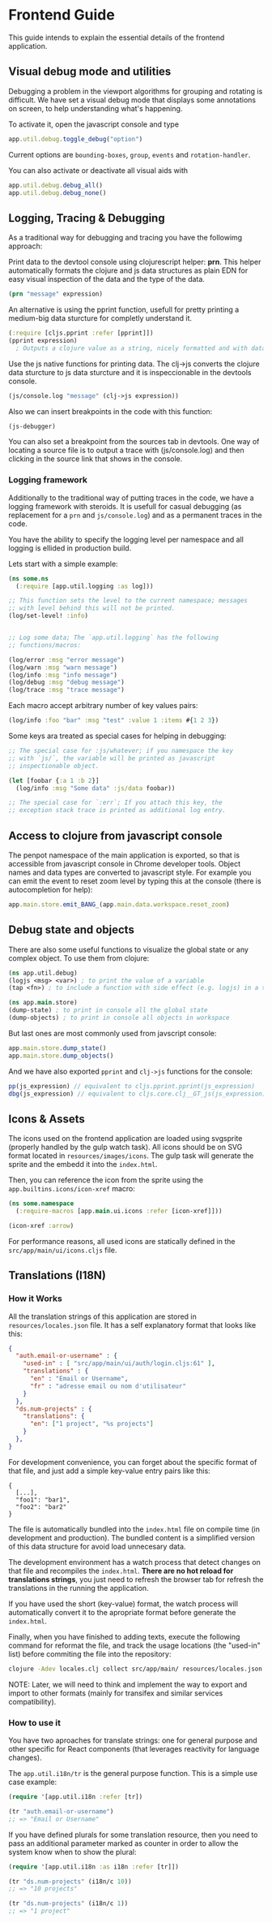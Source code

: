 # Frontend Guide #

This guide intends to explain the essential details of the frontend
application.


## Visual debug mode and utilities

Debugging a problem in the viewport algorithms for grouping and
rotating is difficult. We have set a visual debug mode that displays
some annotations on screen, to help understanding what's happening.

To activate it, open the javascript console and type

```javascript
app.util.debug.toggle_debug("option")
```

Current options are `bounding-boxes`, `group`, `events` and
`rotation-handler`.

You can also activate or deactivate all visual aids with

```javascript
app.util.debug.debug_all()
app.util.debug.debug_none()
```

## Logging, Tracing & Debugging

As a traditional way for debugging and tracing you have the followimg approach:


Print data to the devtool console using clojurescript helper:
**prn**. This helper automatically formats the clojure and js data
structures as plain EDN for easy visual inspection of the data and the
type of the data.

```clojure
(prn "message" expression)
```

An alternative is using the pprint function, usefull for pretty
printing a medium-big data sturcture for completly understand it.

```clojure
(:require [cljs.pprint :refer [pprint]])
(pprint expression)
  ; Outputs a clojure value as a string, nicely formatted and with data type information.
```

Use the js native functions for printing data.  The clj->js converts
the clojure data sturcture to js data sturcture and it is
inspeccionable in the devtools console.

```clojure
(js/console.log "message" (clj->js expression))
```


Also we can insert breakpoints in the code with this function:

```clojure
(js-debugger)
```

You can also set a breakpoint from the sources tab in devtools. One
way of locating a source file is to output a trace with
(js/console.log) and then clicking in the source link that shows in
the console.


### Logging framework

Additionally to the traditional way of putting traces in the code, we
have a logging framework with steroids. It is usefull for casual
debugging (as replacement for a `prn` and `js/console.log`) and as a
permanent traces in the code.

You have the ability to specify the logging level per namespace and
all logging is ellided in production build.

Lets start with a simple example:

```clojure
(ns some.ns
  (:require [app.util.logging :as log]))

;; This function sets the level to the current namespace; messages
;; with level behind this will not be printed.
(log/set-level! :info)


;; Log some data; The `app.util.logging` has the following
;; functions/macros:

(log/error :msg "error message")
(log/warn :msg "warn message")
(log/info :msg "info message")
(log/debug :msg "debug message")
(log/trace :msg "trace message")
```

Each macro accept arbitrary number of key values pairs:

```clojure
(log/info :foo "bar" :msg "test" :value 1 :items #{1 2 3})
```

Some keys ara treated as special cases for helping in debugging:

```clojure
;; The special case for :js/whatever; if you namespace the key
;; with `js/`, the variable will be printed as javascript
;; inspectionable object.

(let [foobar {:a 1 :b 2}]
  (log/info :msg "Some data" :js/data foobar))

;; The special case for `:err`; If you attach this key, the
;; exception stack trace is printed as additional log entry.
```


## Access to clojure from javascript console

The penpot namespace of the main application is exported, so that is
accessible from javascript console in Chrome developer tools. Object
names and data types are converted to javascript style. For example
you can emit the event to reset zoom level by typing this at the
console (there is autocompletion for help):

```javascript
app.main.store.emit_BANG_(app.main.data.workspace.reset_zoom)
```


## Debug state and objects

There are also some useful functions to visualize the global state or
any complex object. To use them from clojure:

```clojure
(ns app.util.debug)
(logjs <msg> <var>) ; to print the value of a variable
(tap <fn>) ; to include a function with side effect (e.g. logjs) in a transducer.

(ns app.main.store)
(dump-state) ; to print in console all the global state
(dump-objects) ; to print in console all objects in workspace
```

But last ones are most commonly used from javscript console:

```javascript
app.main.store.dump_state()
app.main.store.dump_objects()
```

And we have also exported `pprint` and `clj->js` functions for the console:

```javascript
pp(js_expression) // equivalent to cljs.pprint.pprint(js_expression)
dbg(js_expression) // equivalent to cljs.core.clj__GT_js(js_expression)
```


## Icons & Assets

The icons used on the frontend application are loaded using svgsprite
(properly handled by the gulp watch task). All icons should be on SVG
format located in `resources/images/icons`. The gulp task will
generate the sprite and the embedd it into the `index.html`.

Then, you can reference the icon from the sprite using the
`app.builtins.icons/icon-xref` macro:

```clojure
(ns some.namespace
  (:require-macros [app.main.ui.icons :refer [icon-xref]]))

(icon-xref :arrow)
```

For performance reasons, all used icons are statically defined in the
`src/app/main/ui/icons.cljs` file.



## Translations (I18N) ##

### How it Works ###

All the translation strings of this application are stored in
`resources/locales.json` file. It has a self explanatory format that
looks like this:

```json
{
  "auth.email-or-username" : {
    "used-in" : [ "src/app/main/ui/auth/login.cljs:61" ],
    "translations" : {
      "en" : "Email or Username",
      "fr" : "adresse email ou nom d'utilisateur"
    }
  },
  "ds.num-projects" : {
    "translations": {
      "en": ["1 project", "%s projects"]
    }
  },
}
```

For development convenience, you can forget about the specific format
of that file, and just add a simple key-value entry pairs like this:

```
{
  [...],
  "foo1": "bar1",
  "foo2": "bar2"
}
```

The file is automatically bundled into the `index.html` file on
compile time (in development and production). The bundled content is a
simplified version of this data structure for avoid load unnecesary
data.

The development environment has a watch process that detect changes on
that file and recompiles the `index.html`. **There are no hot reload
for translations strings**, you just need to refresh the browser tab
for refresh the translations in the running the application.

If you have used the short (key-value) format, the watch process will
automatically convert it to the apropriate format before generate the
`index.html`.

Finally, when you have finished to adding texts, execute the following
command for reformat the file, and track the usage locations (the
"used-in" list) before commiting the file into the repository:

```bash
clojure -Adev locales.clj collect src/app/main/ resources/locales.json
```

NOTE: Later, we will need to think and implement the way to export and
import to other formats (mainly for transifex and similar services
compatibility).


### How to use it ###

You have two aproaches for translate strings: one for general purpose
and other specific for React components (that leverages reactivity for
language changes).

The `app.util.i18n/tr` is the general purpose function. This is a
simple use case example:

```clojure
(require '[app.util.i18n :refer [tr])

(tr "auth.email-or-username")
;; => "Email or Username"
```

If you have defined plurals for some translation resource, then you
need to pass an additional parameter marked as counter in order to
allow the system know when to show the plural:

```clojure
(require '[app.util.i18n :as i18n :refer [tr]])

(tr "ds.num-projects" (i18n/c 10))
;; => "10 projects"

(tr "ds.num-projects" (i18n/c 1))
;; => "1 project"
```


